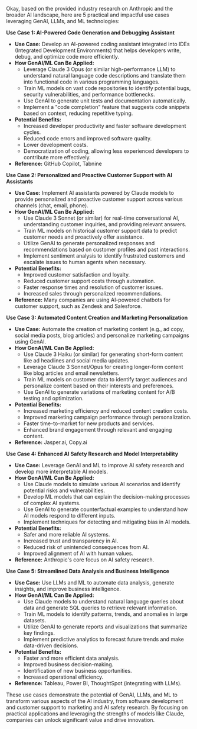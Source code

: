Okay, based on the provided industry research on Anthropic and the broader AI landscape, here are 5 practical and impactful use cases leveraging GenAI, LLMs, and ML technologies:

**Use Case 1: AI-Powered Code Generation and Debugging Assistant**

*   **Use Case:** Develop an AI-powered coding assistant integrated into IDEs (Integrated Development Environments) that helps developers write, debug, and optimize code more efficiently.
*   **How GenAI/ML Can Be Applied:**
    *   Leverage Claude 3 Opus (or similar high-performance LLM) to understand natural language code descriptions and translate them into functional code in various programming languages.
    *   Train ML models on vast code repositories to identify potential bugs, security vulnerabilities, and performance bottlenecks.
    *   Use GenAI to generate unit tests and documentation automatically.
    *   Implement a "code completion" feature that suggests code snippets based on context, reducing repetitive typing.
*   **Potential Benefits:**
    *   Increased developer productivity and faster software development cycles.
    *   Reduced code errors and improved software quality.
    *   Lower development costs.
    *   Democratization of coding, allowing less experienced developers to contribute more effectively.
*   **Reference:** GitHub Copilot, Tabnine

**Use Case 2: Personalized and Proactive Customer Support with AI Assistants**

*   **Use Case:** Implement AI assistants powered by Claude models to provide personalized and proactive customer support across various channels (chat, email, phone).
*   **How GenAI/ML Can Be Applied:**
    *   Use Claude 3 Sonnet (or similar) for real-time conversational AI, understanding customer inquiries, and providing relevant answers.
    *   Train ML models on historical customer support data to predict customer needs and proactively offer assistance.
    *   Utilize GenAI to generate personalized responses and recommendations based on customer profiles and past interactions.
    *   Implement sentiment analysis to identify frustrated customers and escalate issues to human agents when necessary.
*   **Potential Benefits:**
    *   Improved customer satisfaction and loyalty.
    *   Reduced customer support costs through automation.
    *   Faster response times and resolution of customer issues.
    *   Increased sales through personalized recommendations.
*   **Reference:** Many companies are using AI-powered chatbots for customer support, such as Zendesk and Salesforce.

**Use Case 3: Automated Content Creation and Marketing Personalization**

*   **Use Case:** Automate the creation of marketing content (e.g., ad copy, social media posts, blog articles) and personalize marketing campaigns using GenAI.
*   **How GenAI/ML Can Be Applied:**
    *   Use Claude 3 Haiku (or similar) for generating short-form content like ad headlines and social media updates.
    *   Leverage Claude 3 Sonnet/Opus for creating longer-form content like blog articles and email newsletters.
    *   Train ML models on customer data to identify target audiences and personalize content based on their interests and preferences.
    *   Use GenAI to generate variations of marketing content for A/B testing and optimization.
*   **Potential Benefits:**
    *   Increased marketing efficiency and reduced content creation costs.
    *   Improved marketing campaign performance through personalization.
    *   Faster time-to-market for new products and services.
    *   Enhanced brand engagement through relevant and engaging content.
*   **Reference:** Jasper.ai, Copy.ai

**Use Case 4: Enhanced AI Safety Research and Model Interpretability**

*   **Use Case:** Leverage GenAI and ML to improve AI safety research and develop more interpretable AI models.
*   **How GenAI/ML Can Be Applied:**
    *   Use Claude models to simulate various AI scenarios and identify potential risks and vulnerabilities.
    *   Develop ML models that can explain the decision-making processes of complex AI systems.
    *   Use GenAI to generate counterfactual examples to understand how AI models respond to different inputs.
    *   Implement techniques for detecting and mitigating bias in AI models.
*   **Potential Benefits:**
    *   Safer and more reliable AI systems.
    *   Increased trust and transparency in AI.
    *   Reduced risk of unintended consequences from AI.
    *   Improved alignment of AI with human values.
*   **Reference:** Anthropic's core focus on AI safety research.

**Use Case 5: Streamlined Data Analysis and Business Intelligence**

*   **Use Case:** Use LLMs and ML to automate data analysis, generate insights, and improve business intelligence.
*   **How GenAI/ML Can Be Applied:**
    *   Use Claude models to understand natural language queries about data and generate SQL queries to retrieve relevant information.
    *   Train ML models to identify patterns, trends, and anomalies in large datasets.
    *   Utilize GenAI to generate reports and visualizations that summarize key findings.
    *   Implement predictive analytics to forecast future trends and make data-driven decisions.
*   **Potential Benefits:**
    *   Faster and more efficient data analysis.
    *   Improved business decision-making.
    *   Identification of new business opportunities.
    *   Increased operational efficiency.
*   **Reference:** Tableau, Power BI, ThoughtSpot (integrating with LLMs).

These use cases demonstrate the potential of GenAI, LLMs, and ML to transform various aspects of the AI industry, from software development and customer support to marketing and AI safety research. By focusing on practical applications and leveraging the strengths of models like Claude, companies can unlock significant value and drive innovation.